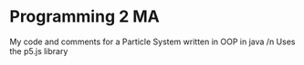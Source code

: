 # Programming 2 MA
My code and comments for a Particle System written in OOP in java /n
Uses the p5.js library
